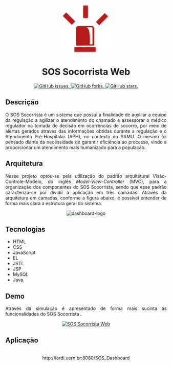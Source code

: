 <p align="center">
  <img src="https://raw.githubusercontent.com/jericgs/sos_dashboard/master/SOS_Dashboard/web/Resources/imagens/icons/dashboard-logo1.png" height="150" width="150" alt="dashboard-logo" />
</p>

<h1 align="center">SOS Socorrista Web</h1>

<p align="center">
  <a href="https://github.com/jericgs/sos_dashboard/issues">
    <img src="https://img.shields.io/github/issues/jericgs/sos_dashboard?color=red" alt="GitHub issues." />
  </a>
  <a href="https://github.com/jericgs/sos_dashboard/network">
    <img src="https://img.shields.io/github/forks/jericgs/sos_dashboard?color=red" alt="GitHub forks." />
  </a>
  <a href="https://github.com/jericgs/sos_dashboard/stargazers">
    <img src="https://img.shields.io/github/stars/jericgs/sos_dashboard?color=red" alt="GitHub stars." />
  </a>
</p>

## Descrição

<p align="justify">O SOS Socorrista é um sistema que possui a finalidade de auxiliar a equipe da regulação a agilizar o atendimento do chamado e assessorar o médico regulador na tomada de decisão em ocorrências de socorro, por meio de alertas gerados através das informações obtidas durante a regulação e o Atendimento Pré-Hospitalar (APH), no contexto do SAMU. O mesmo foi pensado diante da necessidade de garantir eficiência ao processo, vindo a proporcionar um atendimento mais humanizado para a população.</p>

## Arquitetura

<p align="justify">Nesse projeto optou-se pela utilização do padrão arquitetural Visão-Controle-Modelo, do inglês <i>Model-View-Controller</i> (MVC), para a organização dos componentes do SOS Socorrista, sendo que esse padrão caracteriza-se por dividir a aplicação em três camadas. Através da arquitetura em camadas, conforme a figura abaixo, é possível entender de forma mais clara a estrutura geral do sistema.</p>

<p align="center">

<img src="https://docs.google.com/uc?id=1c1jKFR7NY_facEGAQaZyH1MN3wsiN9zl" height="338" width="504" alt="dashboard-logo" />

</p>

## Tecnologias

- HTML
- CSS
- JavaScript
- EL
- JSTL
- JSP
- MySQL
- Java

## Demo
<p align="justify">Através da simulação é apresentado de forma mais sucinta as funcionalidades do SOS Socorrista .</p>

<p align="center">
<a href="http://www.youtube.com/watch?v=vwISwVC18T0"><img src="http://img.youtube.com/vi/vwISwVC18T0/0.jpg" height="338" width="504" alt="SOS Socorrista Web" /></a>
</p>

## Aplicação

<p align="center" href="http://lordi.uern.br:8080/SOS_Dashboard"><br/>http://lordi.uern.br:8080/SOS_Dashboard</p>

